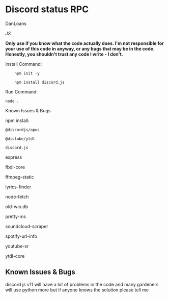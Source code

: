 Discord status RPC
================

DanLoans

*JS*

**Only use if you know what the code actually does. I'm not responsible for your use of this code in anyway, or any bugs that may be in the code. Honestly, you shouldn't trust any code I write - I don't.**

Install Command:
        
        npm init -y
        
        npm install discord.js

        

Run Command:
    
	node .

Known Issues & Bugs

npm install:
    
	@discordjs/opus
	
	@distube/ytdl
	
	discord.js
  
  express
  
  fbdl-core
  
  ffmpeg-static
  
  lyrics-finder
  
  node-fetch
  
  old-wio.db
  
  pretty-ms
  
  soundcloud-scraper
  
  spotify-url-info
  
  youtube-sr
  
  ytdl-core

Known Issues & Bugs
-------------------
discord js v11 will have a lot of problems in the code and many gardeners will use python more but if anyone knows the solution please tell me
